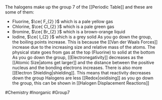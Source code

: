 The halogens make up the group 7 of the [[Periodic Table]] and these are some of them:
- Fluorine, $\ce{ F_{2} }$ which is a pale yellow gas
- Chlorine, $\ce{ Cl_{2} }$ which is a pale green gas
- Bromine, $\ce{ Br_{2} }$ which is a brown-orange liquid
- Iodine, $\ce{ I_{2} }$ which is a grey solid
As you go down the group, the boiling points increase. This is because the [[Van der Waals Forces]] increase due to the increasing size and relative mass of the atoms. The physical state goes from gas at the top (Fluorine) to solid at the bottom
As you go down the group, [[Electronegativity]] decreases as the [[Atomic Size|atoms get larger]] and the distance between the positive nucleus and the bonding electrons increases. There is also more [[Electron Shielding|shielding]]. This means that reactivity decreases down the group
Halogens are less [[Redox|oxidising]] as you go down the group, this can be shown in [[Halogen Displacement Reactions]]

#Chemistry #Inorganic #Group7 